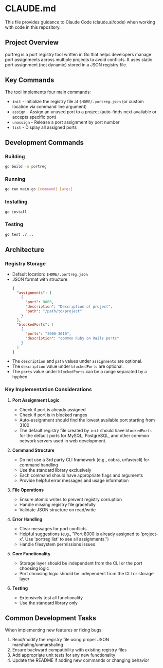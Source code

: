 # CLAUDE.md

This file provides guidance to Claude Code (claude.ai/code) when working with code in this repository.

## Project Overview

portreg is a port registry tool written in Go that helps developers manage port assignments across multiple projects to avoid conflicts. It uses static port assignment (not dynamic) stored in a JSON registry file.

## Key Commands

The tool implements four main commands:
- `init` - Initialize the registry file at `$HOME/.portreg.json` (or custom location via command line argument)
- `assign` - Assign an unused port to a project (auto-finds next available or accepts specific port)
- `unassign` - Release a port assignment by port number
- `list` - Display all assigned ports

## Development Commands

### Building
```bash
go build -o portreg
```

### Running
```bash
go run main.go [command] [args]
```

### Installing
```bash
go install
```

### Testing
```bash
go test ./...
```

## Architecture

### Registry Storage
- Default location: `$HOME/.portreg.json`
- JSON format with structure:
  ```json
  {
    "assignments": [
      {
        "port": 8000,
        "description": "Description of project",
        "path": "/path/to/project"
      }
    ],
    "blockedPorts": [
      {
        "ports": "3000-3010",
        "description": "common Ruby on Rails ports"
      }
    ]
  }
  ```
- The `description` and `path` values under `assignments` are optional.
- The `description` value under `blockedPorts` are optional.
- The `ports` value under `blockedPorts` can be a range separated by a hyphen.

### Key Implementation Considerations

1. **Port Assignment Logic**
   - Check if port is already assigned
   - Check if port is in blocked ranges
   - Auto-assignment should find the lowest available port starting from 3100
   - The default registry file created by `init` should have `blockedPorts` for the default ports for MySQL, PostgreSQL, and other common network servers used in web development.

2. **Command Structure**
   - Do not use a 3rd party CLI framework (e.g., cobra, urfave/cli) for command handling
   - Use the standard library exclusively
   - Each command should have appropriate flags and arguments
   - Provide helpful error messages and usage information

3. **File Operations**
   - Ensure atomic writes to prevent registry corruption
   - Handle missing registry file gracefully
   - Validate JSON structure on read/write

4. **Error Handling**
   - Clear messages for port conflicts
   - Helpful suggestions (e.g., "Port 8000 is already assigned to 'project-x'. Use 'portreg list' to see all assignments.")
   - Handle filesystem permissions issues

5. **Core Functionality**
   - Storage layer should be independent from the CLI or the port choosing logic
   - Port choosing logic should be independent from the CLI or storage layer

6. **Testing**
   - Extensively test all functionality
   - Use the standard library only

## Common Development Tasks

When implementing new features or fixing bugs:
1. Read/modify the registry file using proper JSON marshaling/unmarshaling
2. Ensure backward compatibility with existing registry files
3. Add appropriate unit tests for any new functionality
4. Update the README if adding new commands or changing behavior
